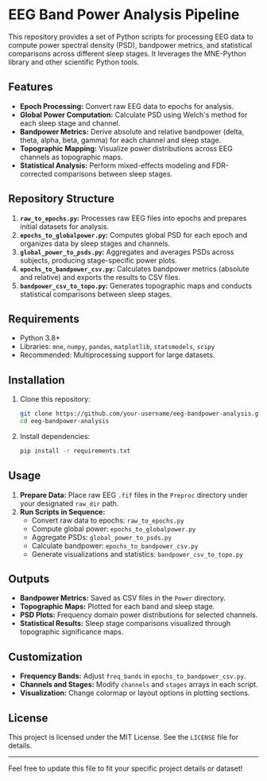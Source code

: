 # EEG Band Power Analysis Pipeline

This repository provides a set of Python scripts for processing EEG data to compute power spectral density (PSD), bandpower metrics, and statistical comparisons across different sleep stages. It leverages the MNE-Python library and other scientific Python tools.

## Features
- **Epoch Processing:** Convert raw EEG data to epochs for analysis.
- **Global Power Computation:** Calculate PSD using Welch's method for each sleep stage and channel.
- **Bandpower Metrics:** Derive absolute and relative bandpower (delta, theta, alpha, beta, gamma) for each channel and sleep stage.
- **Topographic Mapping:** Visualize power distributions across EEG channels as topographic maps.
- **Statistical Analysis:** Perform mixed-effects modeling and FDR-corrected comparisons between sleep stages.

## Repository Structure
1. **`raw_to_epochs.py`:** Processes raw EEG files into epochs and prepares initial datasets for analysis.
2. **`epochs_to_globalpower.py`:** Computes global PSD for each epoch and organizes data by sleep stages and channels.
3. **`global_power_to_psds.py`:** Aggregates and averages PSDs across subjects, producing stage-specific power plots.
4. **`epochs_to_bandpower_csv.py`:** Calculates bandpower metrics (absolute and relative) and exports the results to CSV files.
5. **`bandpower_csv_to_topo.py`:** Generates topographic maps and conducts statistical comparisons between sleep stages.

## Requirements
- Python 3.8+
- Libraries: `mne`, `numpy`, `pandas`, `matplotlib`, `statsmodels`, `scipy`
- Recommended: Multiprocessing support for large datasets.

## Installation
1. Clone this repository:
   ```bash
   git clone https://github.com/your-username/eeg-bandpower-analysis.git
   cd eeg-bandpower-analysis
   ```
2. Install dependencies:
   ```bash
   pip install -r requirements.txt
   ```

## Usage
1. **Prepare Data:**
   Place raw EEG `.fif` files in the `Preproc` directory under your designated `raw_dir` path.
2. **Run Scripts in Sequence:**
   - Convert raw data to epochs: `raw_to_epochs.py`
   - Compute global power: `epochs_to_globalpower.py`
   - Aggregate PSDs: `global_power_to_psds.py`
   - Calculate bandpower: `epochs_to_bandpower_csv.py`
   - Generate visualizations and statistics: `bandpower_csv_to_topo.py`

## Outputs
- **Bandpower Metrics:** Saved as CSV files in the `Power` directory.
- **Topographic Maps:** Plotted for each band and sleep stage.
- **PSD Plots:** Frequency domain power distributions for selected channels.
- **Statistical Results:** Sleep stage comparisons visualized through topographic significance maps.

## Customization
- **Frequency Bands:** Adjust `freq_bands` in `epochs_to_bandpower_csv.py`.
- **Channels and Stages:** Modify `channels` and `stages` arrays in each script.
- **Visualization:** Change colormap or layout options in plotting sections.

## License
This project is licensed under the MIT License. See the `LICENSE` file for details.

---

Feel free to update this file to fit your specific project details or dataset!
